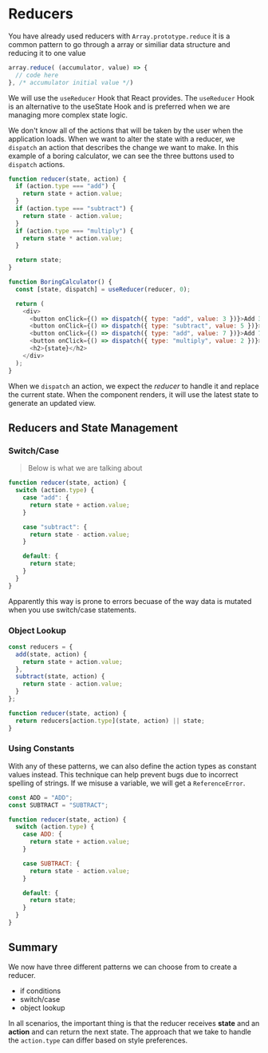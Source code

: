 <head>
 
  <link 
      href="https://fonts.googleapis.com/css?family=Fira+Mono:500&display=swap" 
      rel="stylesheet">

<style> 



</style>
</head>    

# Reducers 

You have already used reducers with `Array.prototype.reduce` it is a common pattern to go through a array or similiar data structure and reducing it to one value

```Javascript
array.reduce( (accumulator, value) => {
  // code here
}, /* accumulator initial value */)
```

We will use the `useReducer` Hook that React provides. The `useReducer` Hook is an alternative to the useState Hook and is preferred when we are managing more complex state logic.

We don't know all of the actions that will be taken by the user when the application loads. When we want to alter the state with a reducer, we `dispatch` an action that describes the change we want to make. In this example of a boring calculator, we can see the three buttons used to `dispatch` actions.

```Javascript
function reducer(state, action) {
  if (action.type === "add") {
    return state + action.value;
  }
  if (action.type === "subtract") {
    return state - action.value;
  }
  if (action.type === "multiply") {
    return state * action.value;
  }

  return state;
}

function BoringCalculator() {
  const [state, dispatch] = useReducer(reducer, 0);

  return (
    <div>
      <button onClick={() => dispatch({ type: "add", value: 3 })}>Add 3</button>
      <button onClick={() => dispatch({ type: "subtract", value: 5 })}> Subtract 5</button>
      <button onClick={() => dispatch({ type: "add", value: 7 })}>Add 7</button>
      <button onClick={() => dispatch({ type: "multiply", value: 2 })}>Multiply 2</button>
      <h2>{state}</h2>
    </div>
  );
}

```

When we `dispatch` an action, we expect the *reducer* to handle it and replace the current state. When the component renders, it will use the latest state to generate an updated view.

## Reducers and State Management 
### Switch/Case

>Below is what we are talking about
```js
function reducer(state, action) {
  switch (action.type) {
    case "add": {
      return state + action.value;
    }

    case "subtract": {
      return state - action.value;
    }

    default: {
      return state;
    }
  }
}

```
Apparently this way is prone to errors becuase of the way data is mutated when you use switch/case statements.

### Object Lookup

```js
const reducers = {
  add(state, action) {
    return state + action.value;
  },
  subtract(state, action) {
    return state - action.value;
  }
};

function reducer(state, action) {
  return reducers[action.type](state, action) || state;
}
```
### Using Constants

With any of these patterns, we can also define the action types as constant values instead. This technique can help prevent bugs due to incorrect spelling of strings. If we misuse a variable, we will get a `ReferenceError`.

```js
const ADD = "ADD";
const SUBTRACT = "SUBTRACT";

function reducer(state, action) {
  switch (action.type) {
    case ADD: {
      return state + action.value;
    }

    case SUBTRACT: {
      return state - action.value;
    }

    default: {
      return state;
    }
  }
}
```

## Summary

We now have three different patterns we can choose from to create a reducer.

  - if conditions
  - switch/case
  - object lookup

In all scenarios, the important thing is that the reducer receives **state** and an **action** and can return the next state. The approach that we take to handle the `action.type` can differ based on style preferences.